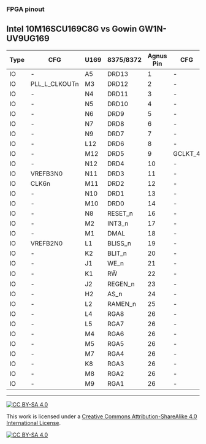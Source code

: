 ### FPGA pinout 

Intel 10M16SCU169C8G vs Gowin GW1N-UV9UG169
---------
Type  | CFG   | U169 | 8375/8372 | Agnus Pin  | CFG   | Type |
-|-|-|-|-|-|-|
IO|-|A5|DRD13|1|-|IOT19A|
IO|PLL_L_CLKOUTn|M3|DRD12|2|-|IOL26B|
IO|-|N4|DRD11|3|-|IOB8B|
IO|-|N5|DRD10|4|-|IOB8A|
IO|-|N6|DRD9|5|-|IOB11B|
IO|-|N7|DRD8|6|-|IOB13B|
IO|-|N9|DRD7|7|-|IOB35A|
IO|-|L12|DRD6|8|-|IOR24B|
IO|-|M12|DRD5|9|GCLKT_4|IOB29A|
IO|-|N12|DRD4|10|-|IOB23A|
IO|VREFB3N0|N11|DRD3|11|-|IOB23B|
IO|CLK6n|M11|DRD2|12|-|IOB41B|
IO|-|N10|DRD1|13|-|IOB35B|
IO|-|M10|DRD0|14|-|IOB45B|
IO|-|N8|RESET_n|16|-|IOB13A|
IO|-|M2|INT3_n|17|-|IOL24A|
IO|-|M1|DMAL|18|-|IOL24B|
IO|VREFB2N0|L1|BLISS_n|19|-|IOL23A|
IO|-|K2|BLIT_n|20|-|IOL27A|
IO|-|J1|WE_n|21|-|IOL22B|
IO|-|K1|RW&#773;|22|-|IOL27B|
IO|-|J2|REGEN_n|23|-|IOL22A|
IO|-|H2|AS_n|24|-|IOL20B|
IO|-|L2|RAMEN_n|25|-|IOL23B|
IO|-|L4|RGA8|26|-|IOB2A|
IO|-|L5|RGA7|26|-|IOB2B|
IO|-|M4|RGA6|26|-|IOB4B|
IO|-|M5|RGA5|26|-|IOB4A|
IO|-|M7|RGA4|26|-|IOB11A|
IO|-|K8|RGA3|26|-|IOB43A|
IO|-|M8|RGA2|26|-|IOB17B|
IO|-|M9|RGA1|26|-|IOB17A|

***

[![CC BY-SA 4.0][cc-by-sa-shield]][cc-by-sa]

This work is licensed under a
[Creative Commons Attribution-ShareAlike 4.0 International License][cc-by-sa].

[![CC BY-SA 4.0][cc-by-sa-image]][cc-by-sa]

[cc-by-sa]: http://creativecommons.org/licenses/by-sa/4.0/
[cc-by-sa-image]: https://licensebuttons.net/l/by-sa/4.0/88x31.png
[cc-by-sa-shield]: https://img.shields.io/badge/License-CC%20BY--SA%204.0-lightgrey.svg
